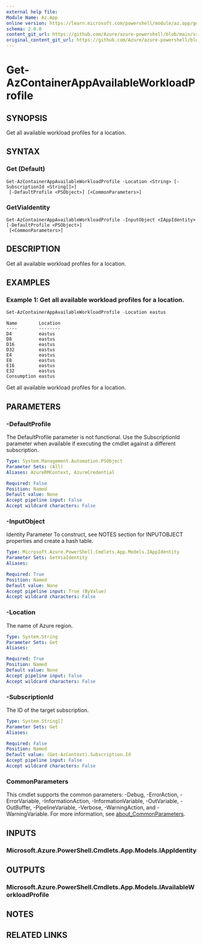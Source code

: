 ```yaml
---
external help file: 
Module Name: Az.App
online version: https://learn.microsoft.com/powershell/module/az.app/get-azcontainerappavailableworkloadprofile
schema: 2.0.0
content_git_url: https://github.com/Azure/azure-powershell/blob/main/src/App/help/Get-AzContainerAppAvailableWorkloadProfile.md
original_content_git_url: https://github.com/Azure/azure-powershell/blob/main/src/App/help/Get-AzContainerAppAvailableWorkloadProfile.md
---
```


# Get-AzContainerAppAvailableWorkloadProfile

## SYNOPSIS
Get all available workload profiles for a location.

## SYNTAX

### Get (Default)
```
Get-AzContainerAppAvailableWorkloadProfile -Location <String> [-SubscriptionId <String[]>]
 [-DefaultProfile <PSObject>] [<CommonParameters>]
```

### GetViaIdentity
```
Get-AzContainerAppAvailableWorkloadProfile -InputObject <IAppIdentity> [-DefaultProfile <PSObject>]
 [<CommonParameters>]
```

## DESCRIPTION
Get all available workload profiles for a location.

## EXAMPLES

### Example 1: Get all available workload profiles for a location.
```powershell
Get-AzContainerAppAvailableWorkloadProfile -Location eastus
```

```output
Name        Location
----        --------
D4          eastus
D8          eastus
D16         eastus
D32         eastus
E4          eastus
E8          eastus
E16         eastus
E32         eastus
Consumption eastus
```

Get all available workload profiles for a location.

## PARAMETERS

### -DefaultProfile
The DefaultProfile parameter is not functional.
Use the SubscriptionId parameter when available if executing the cmdlet against a different subscription.

```yaml
Type: System.Management.Automation.PSObject
Parameter Sets: (All)
Aliases: AzureRMContext, AzureCredential

Required: False
Position: Named
Default value: None
Accept pipeline input: False
Accept wildcard characters: False
```

### -InputObject
Identity Parameter
To construct, see NOTES section for INPUTOBJECT properties and create a hash table.

```yaml
Type: Microsoft.Azure.PowerShell.Cmdlets.App.Models.IAppIdentity
Parameter Sets: GetViaIdentity
Aliases:

Required: True
Position: Named
Default value: None
Accept pipeline input: True (ByValue)
Accept wildcard characters: False
```

### -Location
The name of Azure region.

```yaml
Type: System.String
Parameter Sets: Get
Aliases:

Required: True
Position: Named
Default value: None
Accept pipeline input: False
Accept wildcard characters: False
```

### -SubscriptionId
The ID of the target subscription.

```yaml
Type: System.String[]
Parameter Sets: Get
Aliases:

Required: False
Position: Named
Default value: (Get-AzContext).Subscription.Id
Accept pipeline input: False
Accept wildcard characters: False
```

### CommonParameters
This cmdlet supports the common parameters: -Debug, -ErrorAction, -ErrorVariable, -InformationAction, -InformationVariable, -OutVariable, -OutBuffer, -PipelineVariable, -Verbose, -WarningAction, and -WarningVariable. For more information, see [about_CommonParameters](http://go.microsoft.com/fwlink/?LinkID=113216).

## INPUTS

### Microsoft.Azure.PowerShell.Cmdlets.App.Models.IAppIdentity

## OUTPUTS

### Microsoft.Azure.PowerShell.Cmdlets.App.Models.IAvailableWorkloadProfile

## NOTES

## RELATED LINKS

